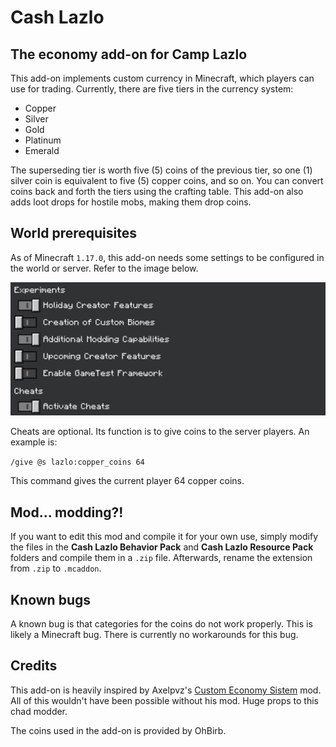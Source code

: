 # Cash Lazlo
## The economy add-on for Camp Lazlo

This add-on implements custom currency in Minecraft, which players can use for trading. Currently, there are five tiers in the currency system:
- Copper
- Silver
- Gold
- Platinum
- Emerald

The superseding tier is worth five (5) coins of the previous tier, so one (1) silver coin is equivalent to five (5) copper coins, and so on. You can convert coins back and forth the tiers using the crafting table. This add-on also adds loot drops for hostile mobs, making them drop coins.

## World prerequisites

As of Minecraft `1.17.0`, this add-on needs some settings to be configured in the world or server. Refer to the image below.

![Settings configuration](https://github.com/Baconfry/cash-lazlo/blob/main/Documentation/Settings.png)

Cheats are optional. Its function is to give coins to the  server players. An example is: 

`/give @s lazlo:copper_coins 64`

This command gives the current player 64 copper coins.

## Mod... modding?!

If you want to edit this mod and compile it for your own use, simply modify the files in the **Cash Lazlo Behavior Pack** and **Cash Lazlo Resource Pack** folders and compile them in a `.zip` file. Afterwards, rename the extension from `.zip` to `.mcaddon`.

## Known bugs

A known bug is that categories for the coins do not work properly. This is likely a Minecraft bug. There is currently no workarounds for this bug.

## Credits

This add-on is heavily inspired by Axelpvz's [Custom Economy Sistem](https://mcpedl.com/custom-economy-sistem/) mod. All of this wouldn't have been possible without his mod. Huge props to this chad modder.

The coins used in the add-on is provided by OhBirb.